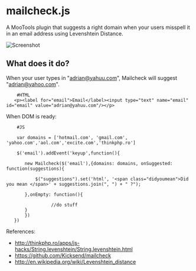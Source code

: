 mailcheck.js
============

A MooTools plugin that suggests a right domain when your users misspell it in an email address using Levenshtein Distance.

![Screenshot](http://farm8.staticflickr.com/7216/6857832762_56f14145a9.jpg)

What does it do?
----------------

When your user types in "adrian@yahuu.com", Mailcheck will suggest "adrian@yahoo.com".

        #HTML
       <p><label for="email">Email</label><input type="text" name="email" id="email" value="adrian@yahuu.com"/></p>

When DOM is ready:

        #JS

        var domains = ['hotmail.com', 'gmail.com', 'yahoo.com','aol.com','excite.com','thinkphp.ro']
 
        $('email').addEvent('keyup',function(){

           new Mailcheck($('email'),{domains: domains, onSuggested: function(suggestions){

               $("suggestions").set('html', '<span class="didyoumean">Did you mean </span>' + suggestions.join(", ") + " ?");

           },onEmpty: function(){

                     //do stuff
           }
           })
       })

References:

- http://thinkphp.ro/apps/js-hacks/String.levenshtein/String.levenshtein.html
- https://github.com/Kicksend/mailcheck
- http://en.wikipedia.org/wiki/Levenshtein_distance
